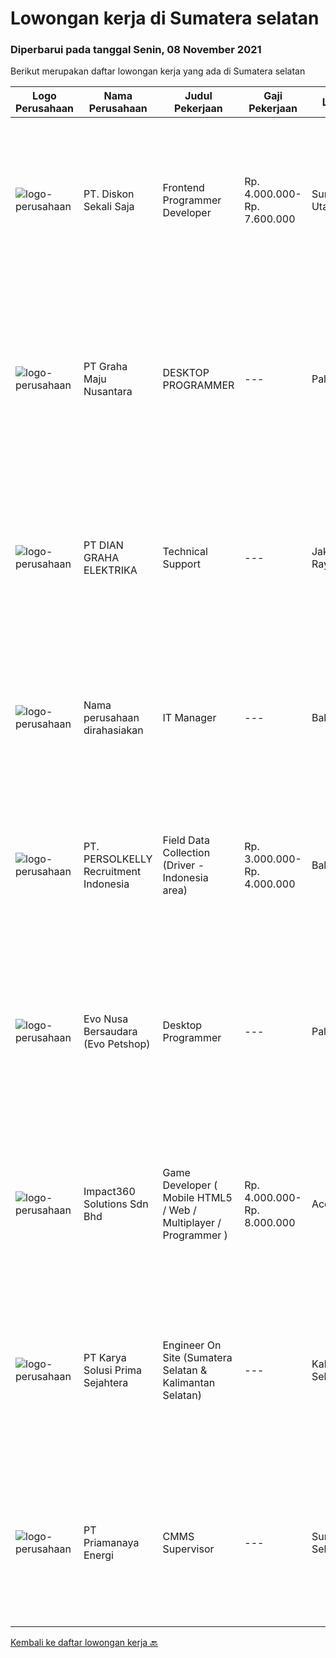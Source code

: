 
  # Lowongan kerja di Sumatera selatan

  ### Diperbarui pada tanggal Senin, 08 November 2021

  Berikut merupakan daftar lowongan kerja yang ada di Sumatera selatan

  |Logo Perusahaan | Nama Perusahaan | Judul Pekerjaan | Gaji Pekerjaan | Lokasi | Deskripsi | Tanggal diunggah | Pranala |
  | -------------- | --------------- | --------------- | --------- | --------- | -------------- | ------- | ----------- |
  |![logo-perusahaan](https://image-service-cdn.seek.com.au/37da413d1d78b985b44db2cacac2517bee9e42db/ee4dce1061f3f616224767ad58cb2fc751b8d2dc)|PT. Diskon Sekali Saja|Frontend Programmer Developer|Rp. 4.000.000-Rp. 7.600.000|Sumatera Utara|# Paham php dan web development# Memiliki Team work effort# Kami memberikan benefit saham (esop) di perusahaan kami untuk kandidat yang tepat#...|Senin, 08 November 2021|https://www.jobstreet.co.id/id/job/frontend-programmer-developer-3681730?token=0~81a2f1a3-9293-4eac-b65c-1d2bf6f347c0&sectionRank=1&jobId=jobstreet-id-job-3681730|
|![logo-perusahaan](https://us.123rf.com/450wm/pavelstasevich/pavelstasevich1811/pavelstasevich181101027/112815900-stock-vector-no-image-available-icon-flat-vector.jpg?ver=6)|PT Graha Maju Nusantara|DESKTOP PROGRAMMER|---|Palembang|-Usia 20-30 tahun-Menguasai bahasa pemrograman VB.Net, SQL Server-Menguasai ERD-Boleh Fresh graduate -Dapat bekerja dalam Team-Dapat bekerja dibawah...|Sabtu, 06 November 2021|https://www.jobstreet.co.id/id/job/desktop-programmer-3671409?token=0~81a2f1a3-9293-4eac-b65c-1d2bf6f347c0&sectionRank=2&jobId=jobstreet-id-job-3671409|
|![logo-perusahaan](https://image-service-cdn.seek.com.au/6724301a3d42a36c4b43d01afcb6475b391f135e/ee4dce1061f3f616224767ad58cb2fc751b8d2dc)|PT DIAN GRAHA ELEKTRIKA|Technical Support|---|Jakarta Raya|Persyaratan: Usia 20 sampai 35 tahun Pendidikan minimal SMK Pengalaman bidang Fiber Optik minimal 1 tahun Memiliki kemampuan dan pemahaman Fiber Optik...|Selasa, 02 November 2021|https://www.jobstreet.co.id/id/job/technical-support-3676815?token=0~81a2f1a3-9293-4eac-b65c-1d2bf6f347c0&sectionRank=3&jobId=jobstreet-id-job-3676815|
|![logo-perusahaan](https://us.123rf.com/450wm/pavelstasevich/pavelstasevich1811/pavelstasevich181101027/112815900-stock-vector-no-image-available-icon-flat-vector.jpg?ver=6)|Nama perusahaan dirahasiakan|IT Manager|---|Bali|Pendidikan minimal S1 segala jurusan Memiliki pengetahuan mengenai PHP dan bahasa pemrograman lainnya atau menguasai jaringan Gaji negotiable...|Minggu, 31 Oktober 2021|https://www.jobstreet.co.id/id/job/it-manager-3673772?token=0~81a2f1a3-9293-4eac-b65c-1d2bf6f347c0&sectionRank=4&jobId=jobstreet-id-job-3673772|
|![logo-perusahaan](https://image-service-cdn.seek.com.au/a778cc2d537d275f0abc3d64068f14c4c640057e/ee4dce1061f3f616224767ad58cb2fc751b8d2dc)|PT. PERSOLKELLY Recruitment Indonesia|Field Data Collection (Driver - Indonesia area)|Rp. 3.000.000-Rp. 4.000.000|Bali|Role Responsibility : Collect (map) imaginary in the areas as per instructed by leader. To fulfill mapping target in daily/monthly basis &amp;...|Senin, 01 November 2021|https://www.jobstreet.co.id/id/job/field-data-collection-driver-indonesia-area-3675577?token=0~81a2f1a3-9293-4eac-b65c-1d2bf6f347c0&sectionRank=5&jobId=jobstreet-id-job-3675577|
|![logo-perusahaan](https://image-service-cdn.seek.com.au/f5b49d128ada36f73eac9308d2714a922bb0925f/ee4dce1061f3f616224767ad58cb2fc751b8d2dc)|Evo Nusa Bersaudara (Evo Petshop)|Desktop Programmer|---|Palembang|Desktop Programmer Minimal 20-30 tahun  Menguasai HTML 5, CSS3, Java Script, SQL Server Menguasai PHP dengan framwork Laravel. Familiar dengan Restful...|Selasa, 26 Oktober 2021|https://www.jobstreet.co.id/id/job/desktop-programmer-3654272?token=0~81a2f1a3-9293-4eac-b65c-1d2bf6f347c0&sectionRank=6&jobId=jobstreet-id-job-3654272|
|![logo-perusahaan](https://image-service-cdn.seek.com.au/06b729438205195a03d4bcec08ce1ddd5d9c1576/ee4dce1061f3f616224767ad58cb2fc751b8d2dc)|Impact360 Solutions Sdn Bhd|Game Developer ( Mobile HTML5 / Web / Multiplayer / Programmer )|Rp. 4.000.000-Rp. 8.000.000|Aceh|We are hiring remote HTML5 game developers from all parts of Indonesia. If you have real experience building HTML5 games or applications, you're...|Senin, 01 November 2021|https://www.jobstreet.co.id/id/job/game-developer-mobile-html5-web-multiplayer-programmer-4711885/origin/my?token=0~81a2f1a3-9293-4eac-b65c-1d2bf6f347c0&sectionRank=7&jobId=jobstreet-my-job-4711885|
|![logo-perusahaan](https://image-service-cdn.seek.com.au/bb0f2c313297f2db3d497466b95d7da85644edc0/ee4dce1061f3f616224767ad58cb2fc751b8d2dc)|PT Karya Solusi Prima Sejahtera|Engineer On Site (Sumatera Selatan & Kalimantan Selatan)|---|Kalimantan Selatan|KUALIFIKASI Lulusan minimal D3 Kelistrikan Mampu melakukan instalasi perangkat kelistrikan pada Alat Berat Memiliki kemampuan komunikasi yang baik...|Senin, 25 Oktober 2021|https://www.jobstreet.co.id/id/job/engineer-on-site-sumatera-selatan-kalimantan-selatan-3667205?token=0~81a2f1a3-9293-4eac-b65c-1d2bf6f347c0&sectionRank=8&jobId=jobstreet-id-job-3667205|
|![logo-perusahaan](https://image-service-cdn.seek.com.au/1c03c45a353d8029ce7175903ec874144a1c1f4c/ee4dce1061f3f616224767ad58cb2fc751b8d2dc)|PT Priamanaya Energi|CMMS Supervisor|---|Sumatera Selatan|JOB REQUIREMENT: Min. Bachelor Degree from reputable university. Under 50 years old with strong leadership and good team player. Min. 5 years working...|Senin, 18 Oktober 2021|https://www.jobstreet.co.id/id/job/cmms-supervisor-3661917?token=0~81a2f1a3-9293-4eac-b65c-1d2bf6f347c0&sectionRank=9&jobId=jobstreet-id-job-3661917|


  [Kembali ke daftar lowongan kerja 🔙](../README.md#daftar-lowongan-kerja)
  